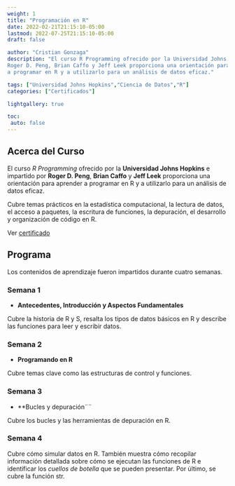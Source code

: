 ```yaml
---
weight: 1
title: "Programación en R"
date: 2022-02-21T21:15:10-05:00
lastmod: 2022-07-25T21:15:10-05:00
draft: false

author: "Cristian Gonzaga"
description: "El curso R Programming ofrecido por la Universidad Johns Hopkins e impartido por 
Roger D. Peng, Brian Caffo y Jeff Leek proporciona una orientación para aprender 
a programar en R y a utilizarlo para un análisis de datos eficaz."

tags: ["Universidad Johns Hopkins","Ciencia de Datos","R"]
categories: ["Certificados"]

lightgallery: true

toc:
 auto: false
---
```

<!--more-->

## Acerca del Curso
El curso *R Programming* ofrecido por la **Universidad Johns Hopkins** e impartido por 
**Roger D. Peng**, **Brian Caffo** y **Jeff Leek** proporciona una orientación para aprender 
a programar en R y a utilizarlo para un análisis de datos eficaz.

Cubre temas prácticos en la estadística computacional, la lectura de datos, el acceso a paquetes, 
la escritura de funciones, la depuración, el desarrollo y organización de código en R. 

Ver [certificado](https://coursera.org/share/a1b1029a9d877304137606d624a1bad9)

## Programa

Los contenidos de aprendizaje fueron impartidos durante cuatro semanas.

### Semana 1

* **Antecedentes, Introducción y Aspectos Fundamentales**

Cubre la historia de R y S, resalta los tipos de datos básicos en R y describe 
las funciones para leer y escribir datos.

### Semana 2

* **Programando en R**

Cubre temas clave como las estructuras de control y funciones.

### Semana 3

* **Bucles y depuración¨¨

Cubre los bucles y las herramientas de depuración en R.

### Semana 4

Cubre cómo simular datos en R. También muestra cómo recopilar información 
detallada sobre cómo se ejecutan las funciones de R e identificar 
los *cuellos de botella* que se pueden presentar. Por último, se cubre la función str.
